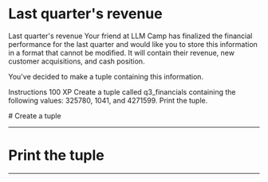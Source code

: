 # Last quarter's revenue

Last quarter's revenue
Your friend at LLM Camp has finalized the financial performance for the last quarter and would like you to store this information in a format that cannot be modified. It will contain their revenue, new customer acquisitions, and cash position.

You've decided to make a tuple containing this information.

Instructions
100 XP
Create a tuple called q3_financials containing the following values: 325780, 1041, and 4271599.
Print the tuple.

# Create a tuple
____

# Print the tuple
____